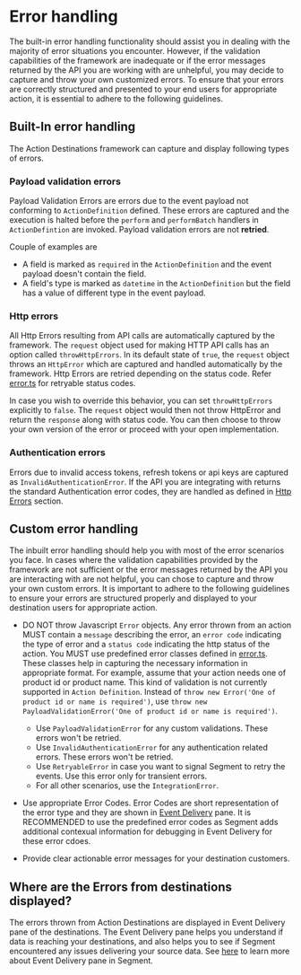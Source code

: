 # Error handling

The built-in error handling functionality should assist you in dealing with the majority of error situations you encounter. However, if the validation capabilities of the framework are inadequate or if the error messages returned by the API you are working with are unhelpful, you may decide to capture and throw your own customized errors. To ensure that your errors are correctly structured and presented to your end users for appropriate action, it is essential to adhere to the following guidelines.

## Built-In error handling

The Action Destinations framework can capture and display following types of errors.

### Payload validation errors

Payload Validation Errors are errors due to the event payload not conforming to `ActionDefinition` defined. These errors are captured and the execution is halted before the `perform` and `performBatch` handlers in `ActionDefintion` are invoked. Payload validation errors are not **retried**.

Couple of examples are

- A field is marked as `required` in the `ActionDefinition` and the event payload doesn't contain the field.
- A field's type is marked as `datetime` in the `ActionDefinition` but the field has a value of different type in the event payload.

### Http errors

All Http Errors resulting from API calls are automatically captured by the framework. The `request` object used for making HTTP API calls has an option called `throwHttpErrors`. In its default state of `true`, the `request` object throws an `HttpError` which are captured and handled automatically by the framework. Http Errors are retried depending on the status code. Refer [error.ts](../packages/core/src/errors.ts) for retryable status codes.

In case you wish to override this behavior, you can set `throwHttpErrors` explicitly to `false`. The `request` object would then not throw HttpError and return the `response` along with status code. You can then choose to throw your own version of the error or proceed with your open implementation.

### Authentication errors

Errors due to invalid access tokens, refresh tokens or api keys are captured as `InvalidAuthenticationError`. If the API you are integrating with returns the standard Authentication error codes, they are handled as defined in [Http Errors](error-handling.md#http-errors) section.

## Custom error handling

The inbuilt error handling should help you with most of the error scenarios you face. In cases where the validation capabilities provided by the framework are not sufficient or the error messages returned by the API you are interacting with are not helpful, you can chose to capture and throw your own custom errors. It is important to adhere to the following guidelines to ensure your errors are structured properly and displayed to your destination users for appropriate action.

- DO NOT throw Javascript `Error` objects. Any error thrown from an action MUST contain a `message` describing the error, an `error code` indicating the type of error and a `status code` indicating the http status of the action. You MUST use predefined error classes defined in [error.ts](../packages/core/src/errors.ts). These classes help in capturing the necessary information in appropriate format. For example, assume that your action needs one of product id or product name. This kind of validation is not currently supported in `Action Definition`. Instead of `throw new Error('One of product id or name is required')`, use `throw new PayloadValidationError('One of product id or name is required')`.

  - Use `PayloadValidationError` for any custom validations. These errors won't be retried.
  - Use `InvalidAuthenticationError` for any authentication related errors. These errors won't be retried.
  - Use `RetryableError` in case you want to signal Segment to retry the events. Use this error only for transient errors.
  - For all other scenarios, use the `IntegrationError`.


- Use appropriate Error Codes. Error Codes are short representation of the error type and they are shown in [Event Delivery](error-handling.md/#where-are-the-errors-from-destinations-displayed) pane. It is RECOMMENDED to use the predefined error codes as Segment adds additional contexual information for debugging in Event Delivery for these error cdoes.

- Provide clear actionable error messages for your destination customers.

## Where are the Errors from destinations displayed?

The errors thrown from Action Destinations are displayed in Event Delivery pane of the destinations. The Event Delivery pane helps you understand if data is reaching your destinations, and also helps you to see if Segment encountered any issues delivering your source data. See [here](https://segment.com/docs/connections/event-delivery/) to learn more about Event Delivery pane in Segment.
